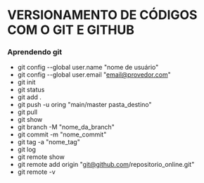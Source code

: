 # VERSIONAMENTO DE CÓDIGOS COM O GIT E GITHUB

### Aprendendo git

- git config --global user.name "nome de usuário"
- git config --global user.email "email@provedor.com"
- git init
- git status
- git add .
- git push -u oring "main/master pasta_destino"
- git pull
- git show
- git branch -M "nome_da_branch"
- git commit -m "nome_commit"
- git tag -a "nome_tag" 
- git log
- git remote show
- git remote add origin "git@github.com/repositorio_online.git"
- git remote -v
